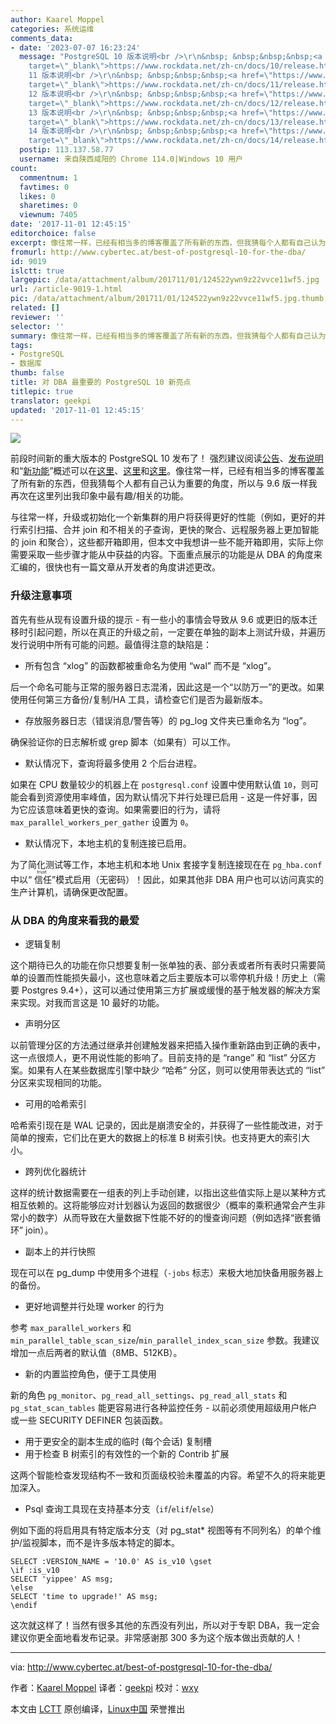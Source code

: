 ```yaml
---
author: Kaarel Moppel
categories: 系统运维
comments_data:
- date: '2023-07-07 16:23:24'
  message: "PostgreSQL 10 版本说明<br />\r\n&nbsp; &nbsp;&nbsp;&nbsp;<a href=\"https://www.rockdata.net/zh-cn/docs/10/release.html\"
    target=\"_blank\">https://www.rockdata.net/zh-cn/docs/10/release.html</a><br />\r\nPostgreSQL
    11 版本说明<br />\r\n&nbsp; &nbsp;&nbsp;&nbsp;<a href=\"https://www.rockdata.net/zh-cn/docs/11/release.html\"
    target=\"_blank\">https://www.rockdata.net/zh-cn/docs/11/release.html</a><br />\r\nPostgreSQL
    12 版本说明<br />\r\n&nbsp; &nbsp;&nbsp;&nbsp;<a href=\"https://www.rockdata.net/zh-cn/docs/12/release.html\"
    target=\"_blank\">https://www.rockdata.net/zh-cn/docs/12/release.html</a><br />\r\nPostgreSQL
    13 版本说明<br />\r\n&nbsp; &nbsp;&nbsp;&nbsp;<a href=\"https://www.rockdata.net/zh-cn/docs/13/release.html\"
    target=\"_blank\">https://www.rockdata.net/zh-cn/docs/13/release.html</a><br />\r\nPostgreSQL
    14 版本说明<br />\r\n&nbsp; &nbsp;&nbsp;&nbsp;<a href=\"https://www.rockdata.net/zh-cn/docs/14/release.html\"
    target=\"_blank\">https://www.rockdata.net/zh-cn/docs/14/release.html</a>"
  postip: 113.137.58.77
  username: 来自陕西咸阳的 Chrome 114.0|Windows 10 用户
count:
  commentnum: 1
  favtimes: 0
  likes: 0
  sharetimes: 0
  viewnum: 7405
date: '2017-11-01 12:45:15'
editorchoice: false
excerpt: 像往常一样，已经有相当多的博客覆盖了所有新的东西，但我猜每个人都有自己认为重要的角度，所以与 9.6 版一样我再次在这里列出我印象中最有趣/相关的功能。
fromurl: http://www.cybertec.at/best-of-postgresql-10-for-the-dba/
id: 9019
islctt: true
largepic: /data/attachment/album/201711/01/124522ywn9z22vvce11wf5.jpg
url: /article-9019-1.html
pic: /data/attachment/album/201711/01/124522ywn9z22vvce11wf5.jpg.thumb.jpg
related: []
reviewer: ''
selector: ''
summary: 像往常一样，已经有相当多的博客覆盖了所有新的东西，但我猜每个人都有自己认为重要的角度，所以与 9.6 版一样我再次在这里列出我印象中最有趣/相关的功能。
tags:
- PostgreSQL
- 数据库
thumb: false
title: 对 DBA 最重要的 PostgreSQL 10 新亮点
titlepic: true
translator: geekpi
updated: '2017-11-01 12:45:15'
---
```


![](/data/attachment/album/201711/01/124522ywn9z22vvce11wf5.jpg)


前段时间新的重大版本的 PostgreSQL 10 发布了！ 强烈建议阅读[公告](https://www.postgresql.org/about/news/1786/)、[发布说明](https://www.postgresql.org/docs/current/static/release-10.html)和“[新功能](https://wiki.postgresql.org/wiki/New_in_postgres_10)”概述可以在[这里](https://www.postgresql.org/about/news/1786/)、[这里](https://www.postgresql.org/docs/current/static/release-10.html)和[这里](https://wiki.postgresql.org/wiki/New_in_postgres_10)。像往常一样，已经有相当多的博客覆盖了所有新的东西，但我猜每个人都有自己认为重要的角度，所以与 9.6 版一样我再次在这里列出我印象中最有趣/相关的功能。


与往常一样，升级或初始化一个新集群的用户将获得更好的性能（例如，更好的并行索引扫描、合并 join 和不相关的子查询，更快的聚合、远程服务器上更加智能的 join 和聚合），这些都开箱即用，但本文中我想讲一些不能开箱即用，实际上你需要采取一些步骤才能从中获益的内容。下面重点展示的功能是从 DBA 的角度来汇编的，很快也有一篇文章从开发者的角度讲述更改。


### 升级注意事项


首先有些从现有设置升级的提示 - 有一些小的事情会导致从 9.6 或更旧的版本迁移时引起问题，所以在真正的升级之前，一定要在单独的副本上测试升级，并遍历发行说明中所有可能的问题。最值得注意的缺陷是：


* 所有包含 “xlog” 的函数都被重命名为使用 “wal” 而不是 “xlog”。


后一个命名可能与正常的服务器日志混淆，因此这是一个“以防万一”的更改。如果使用任何第三方备份/复制/HA 工具，请检查它们是否为最新版本。
* 存放服务器日志（错误消息/警告等）的 pg\_log 文件夹已重命名为 “log”。


确保验证你的日志解析或 grep 脚本（如果有）可以工作。
* 默认情况下，查询将最多使用 2 个后台进程。


如果在 CPU 数量较少的机器上在 `postgresql.conf` 设置中使用默认值 `10`，则可能会看到资源使用率峰值，因为默认情况下并行处理已启用 - 这是一件好事，因为它应该意味着更快的查询。如果需要旧的行为，请将 `max_parallel_workers_per_gather` 设置为 `0`。
* 默认情况下，本地主机的复制连接已启用。


为了简化测试等工作，本地主机和本地 Unix 套接字复制连接现在在 `pg_hba.conf` 中以“<ruby> 信任 <rt>  trust </rt></ruby>”模式启用（无密码）！因此，如果其他非 DBA 用户也可以访问真实的生产计算机，请确保更改配置。


### 从 DBA 的角度来看我的最爱


* 逻辑复制


这个期待已久的功能在你只想要复制一张单独的表、部分表或者所有表时只需要简单的设置而性能损失最小，这也意味着之后主要版本可以零停机升级！历史上（需要 Postgres 9.4+），这可以通过使用第三方扩展或缓慢的基于触发器的解决方案来实现。对我而言这是 10 最好的功能。
* 声明分区


以前管理分区的方法通过继承并创建触发器来把插入操作重新路由到正确的表中，这一点很烦人，更不用说性能的影响了。目前支持的是 “range” 和 “list” 分区方案。如果有人在某些数据库引擎中缺少 “哈希” 分区，则可以使用带表达式的 “list” 分区来实现相同的功能。
* 可用的哈希索引


哈希索引现在是 WAL 记录的，因此是崩溃安全的，并获得了一些性能改进，对于简单的搜索，它们比在更大的数据上的标准 B 树索引快。也支持更大的索引大小。
* 跨列优化器统计


这样的统计数据需要在一组表的列上手动创建，以指出这些值实际上是以某种方式相互依赖的。这将能够应对计划器认为返回的数据很少（概率的乘积通常会产生非常小的数字）从而导致在大量数据下性能不好的的慢查询问题（例如选择“嵌套循环” join）。
* 副本上的并行快照


现在可以在 pg\_dump 中使用多个进程（`-jobs` 标志）来极大地加快备用服务器上的备份。
* 更好地调整并行处理 worker 的行为


参考 `max_parallel_workers` 和 `min_parallel_table_scan_size`/`min_parallel_index_scan_size` 参数。我建议增加一点后两者的默认值（8MB、512KB）。
* 新的内置监控角色，便于工具使用


新的角色 `pg_monitor`、`pg_read_all_settings`、`pg_read_all_stats` 和 `pg_stat_scan_tables` 能更容易进行各种监控任务 - 以前必须使用超级用户帐户或一些 SECURITY DEFINER 包装函数。
* 用于更安全的副本生成的临时 (每个会话) 复制槽
* 用于检查 B 树索引的有效性的一个新的 Contrib 扩展


这两个智能检查发现结构不一致和页面级校验未覆盖的内容。希望不久的将来能更加深入。
* Psql 查询工具现在支持基本分支（`if`/`elif`/`else`）


例如下面的将启用具有特定版本分支（对 pg\_stat\* 视图等有不同列名）的单个维护/监视脚本，而不是许多版本特定的脚本。



```
SELECT :VERSION_NAME = '10.0' AS is_v10 \gset 
\if :is_v10
SELECT 'yippee' AS msg;
\else
SELECT 'time to upgrade!' AS msg;
\endif

```


这次就这样了！当然有很多其他的东西没有列出，所以对于专职 DBA，我一定会建议你更全面地看发布记录。非常感谢那 300 多为这个版本做出贡献的人！




---


via: <http://www.cybertec.at/best-of-postgresql-10-for-the-dba/>


作者：[Kaarel Moppel](http://www.cybertec.at/author/kaarel-moppel/) 译者：[geekpi](https://github.com/geekpi) 校对：[wxy](https://github.com/wxy)


本文由 [LCTT](https://github.com/LCTT/TranslateProject) 原创编译，[Linux中国](https://linux.cn/) 荣誉推出
